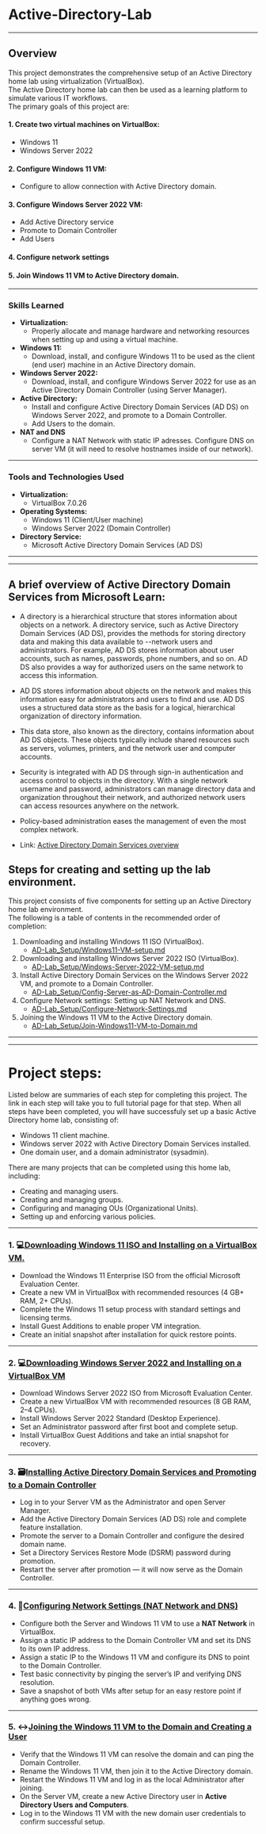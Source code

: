 # Active-Directory-Lab

---

## Overview

This project demonstrates the comprehensive setup of an Active Directory home lab using virtualization (VirtualBox).  
The Active Directory home lab can then be used as a learning platform to simulate various IT workflows.  
The primary goals of this project are:

#### 1. Create two virtual machines on VirtualBox:
  - Windows 11
  - Windows Server 2022
#### 2. Configure Windows 11 VM:
  - Configure to allow connection with Active Directory domain.
#### 3. Configure Windows Server 2022 VM:
  - Add Active Directory service
  - Promote to Domain Controller
  - Add Users
#### 4. Configure network settings
#### 5. Join Windows 11 VM to Active Directory domain.

---

### Skills Learned

- **Virtualization:**
  - Properly allocate and manage hardware and networking resources when setting up and using a virtual machine.
- **Windows 11:**
  - Download, install, and configure Windows 11 to be used as the client (end user) machine in an Active Directory domain.
- **Windows Server 2022:**
  - Download, install, and configure Windows Server 2022 for use as an Active Directory Domain Controller (using Server Manager).
- **Active Directory:**
  - Install and configure Active Directory Domain Services (AD DS) on Windows Server 2022, and promote to a Domain Controller.
  - Add Users to the domain.
- **NAT and DNS**
  - Configure a NAT Network with static IP adresses. Configure DNS on server VM (it will need to resolve hostnames inside of our network).

---

### Tools and Technologies Used

- **Virtualization:**
  - VirtualBox 7.0.26
- **Operating Systems:**
   - Windows 11 (Client/User machine)  
   - Windows Server 2022 (Domain Controller)
- **Directory Service:**
  - Microsoft Active Directory Domain Services (AD DS)

---
---  

## A brief overview of Active Directory Domain Services from  Microsoft Learn:  

- A directory is a hierarchical structure that stores information about objects on a network. A directory service, such as Active Directory Domain Services (AD DS), provides the methods for storing directory data and making this data available to --network users and administrators. For example, AD DS stores information about user accounts, such as names, passwords, phone numbers, and so on. AD DS also provides a way for authorized users on the same network to access this information.

- AD DS stores information about objects on the network and makes this information easy for administrators and users to find and use. AD DS uses a structured data store as the basis for a logical, hierarchical organization of directory information.

- This data store, also known as the directory, contains information about AD DS objects. These objects typically include shared resources such as servers, volumes, printers, and the network user and computer accounts.

- Security is integrated with AD DS through sign-in authentication and access control to objects in the directory. With a single network username and password, administrators can manage directory data and organization throughout their network, and authorized network users can access resources anywhere on the network.
- Policy-based administration eases the management of even the most complex network.
- Link: [Active Directory Domain Services overview](https://learn.microsoft.com/en-us/windows-server/identity/ad-ds/get-started/virtual-dc/active-directory-domain-services-overview)

## Steps for creating and setting up the lab environment.  

This project consists of five components for setting up an Active Directory home lab environment.  
The following is a table of contents in the recommended order of completion:  

1. Downloading and installing Windows 11 ISO (VirtualBox).
   - [AD-Lab_Setup/Windows11-VM-setup.md](https://github.com/KevinHobart/Active-Directory-Lab/blob/main/AD-Lab_Setup/Windows11-VM-setup.md)
2. Downloading and installing Windows Server 2022 ISO (VirtualBox).
   - [AD-Lab_Setup/Windows-Server-2022-VM-setup.md](https://github.com/KevinHobart/Active-Directory-Lab/blob/main/AD-Lab_Setup/Windows-Server-2022-VM-setup.md)
3. Install Active Directory Domain Services on the Windows Server 2022 VM, and promote to a Domain Controller.
   - [AD-Lab_Setup/Config-Server-as-AD-Domain-Controller.md](https://github.com/KevinHobart/Active-Directory-Lab/blob/main/AD-Lab_Setup/Config-Server-as-AD-Domain-Controller.md)
4. Configure Network settings: Setting up NAT Network and DNS.
   - [AD-Lab_Setup/Configure-Network-Settings.md](https://github.com/KevinHobart/Active-Directory-Lab/blob/main/AD-Lab_Setup/Configure-Network-Settings.md)
5. Joining the Windows 11 VM to the Active Directory domain.
   - [AD-Lab_Setup/Join-Windows11-VM-to-Domain.md](https://github.com/KevinHobart/Active-Directory-Lab/blob/main/AD-Lab_Setup/Join-Windows11-VM-to-Domain.md)

---
---

# Project steps:
Listed below are summaries of each step for completing this project.  The link in each step will take you to full tutorial page for that step.  When all steps have been completed, you will have successfuly set up a basic Active Directory home lab, consisting of:  
 - Windows 11 client machine.
 - Windows server 2022 with Active Directory Domain Services installed.
 - One domain user, and a domain administrator (sysadmin).
     
There are many projects that can be completed using this home lab, including: 
 - Creating and managing users.
 - Creating and managing groups.
 - Configuring and managing OUs (Organizational Units).
 - Setting up and enforcing various policies.  

---

### 1. 💻[Downloading Windows 11 ISO and Installing on a VirtualBox VM.](https://github.com/KevinHobart/Active-Directory-Lab/blob/main/AD-Lab_Setup/Windows11-VM-setup.md)

- Download the Windows 11 Enterprise ISO from the official Microsoft Evaluation Center.  
- Create a new VM in VirtualBox with recommended resources (4 GB+ RAM, 2+ CPUs).  
- Complete the Windows 11 setup process with standard settings and licensing terms.  
- Install Guest Additions to enable proper VM integration.  
- Create an initial snapshot after installation for quick restore points.

---

### 2. 💻[Downloading Windows Server 2022 and Installing on a VirtualBox VM](https://github.com/KevinHobart/Active-Directory-Lab/blob/main/AD-Lab_Setup/Windows-Server-2022-VM-setup.md)

- Download Windows Server 2022 ISO from Microsoft Evaluation Center.  
- Create a new VirtualBox VM with recommended resources (8 GB RAM, 2–4 CPUs).  
- Install Windows Server 2022 Standard (Desktop Experience).  
- Set an Administrator password after first boot and complete setup.  
- Install VirtualBox Guest Additions and take an intial snapshot for recovery.

---

### 3. 🗃️[Installing Active Directory Domain Services and Promoting to a Domain Controller](https://github.com/KevinHobart/Active-Directory-Lab/blob/main/AD-Lab_Setup/Config-Server-as-AD-Domain-Controller.md)

- Log in to your Server VM as the Administrator and open Server Manager.  
- Add the Active Directory Domain Services (AD DS) role and complete feature installation.  
- Promote the server to a Domain Controller and configure the desired domain name.  
- Set a Directory Services Restore Mode (DSRM) password during promotion.  
- Restart the server after promotion — it will now serve as the Domain Controller.

---

### 4. 🔄[Configuring Network Settings (NAT Network and DNS)](https://github.com/KevinHobart/Active-Directory-Lab/blob/main/AD-Lab_Setup/Configure-Network-Settings.md)

- Configure both the Server and Windows 11 VM to use a **NAT Network** in VirtualBox.  
- Assign a static IP address to the Domain Controller VM and set its DNS to its own IP address.  
- Assign a static IP to the Windows 11 VM and configure its DNS to point to the Domain Controller.  
- Test basic connectivity by pinging the server’s IP and verifying DNS resolution.  
- Save a snapshot of both VMs after setup for an easy restore point if anything goes wrong.

---

### 5. ↔️[Joining the Windows 11 VM to the Domain and Creating a User](https://github.com/KevinHobart/Active-Directory-Lab/blob/main/AD-Lab_Setup/Join-Windows11-VM-to-Domain.md)

- Verify that the Windows 11 VM can resolve the domain and can ping the Domain Controller.  
- Rename the Windows 11 VM, then join it to the Active Directory domain.  
- Restart the Windows 11 VM and log in as the local Administrator after joining.  
- On the Server VM, create a new Active Directory user in **Active Directory Users and Computers**.  
- Log in to the Windows 11 VM with the new domain user credentials to confirm successful setup.








